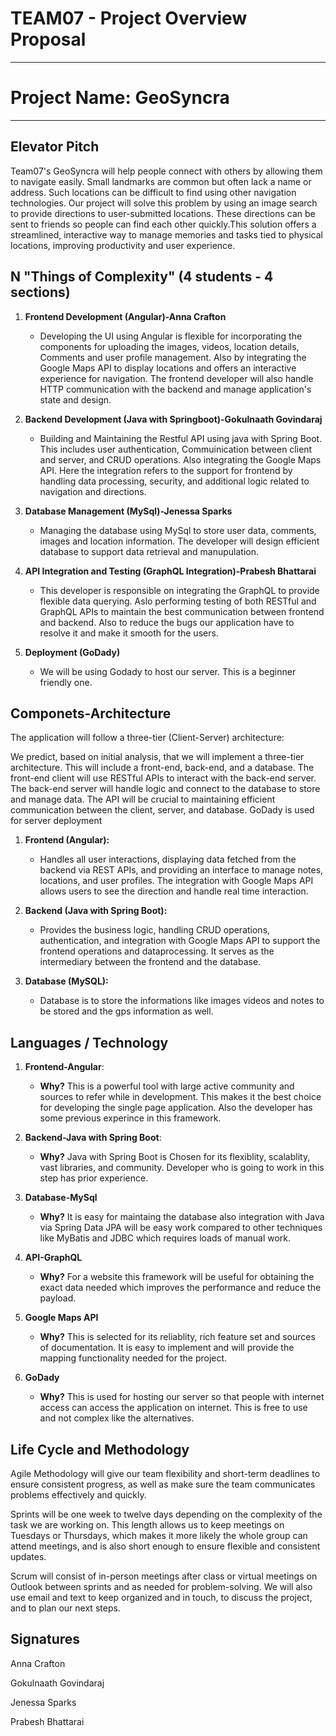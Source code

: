 # TEAM07 - Project Overview Proposal
_____________________________________

# Project Name: GeoSyncra 
_____________________________________

## Elevator Pitch

Team07's GeoSyncra will help people connect with others by allowing them to navigate easily. Small landmarks are common but often lack a name or address. Such locations can be difficult to find using other navigation technologies. Our project will solve this problem by using an image search to provide directions to user-submitted locations. These directions can be sent to friends so people can find each other quickly.This solution offers a streamlined, interactive way to manage memories and tasks tied to physical locations, improving productivity and user experience.
## N "Things of Complexity" (4 students - 4 sections)

  1. **Frontend Development (Angular)-Anna Crafton**

     - Developing the UI using Angular is flexible for incorporating the components for uploading the images, videos, location details, Comments and user profile management. Also by integrating the Google Maps API to display locations and offers an interactive experience for navigation. The frontend developer will also handle HTTP communication with the backend and manage application's state and design.

  2. **Backend Development (Java with Springboot)-Gokulnaath Govindaraj**

     - Building and Maintaining the Restful API using java with Spring Boot. This includes user authentication, Commuinication between client and server, and CRUD operations. Also integrating the Google Maps API. Here the integration refers to the support for frontend by handling data processing, security, and additional logic related to navigation and directions.

  3. **Database Management (MySql)-Jenessa Sparks**    

     - Managing the database using MySql to store user data, comments, images and location information. The developer will design efficient database to support data retrieval and manupulation.
     
  4. **API Integration and Testing (GraphQL Integration)-Prabesh Bhattarai**

     - This developer is responsible on integrating the GraphQL to provide flexible data querying. Aslo performing testing of both RESTful and GraphQL APIs to maintain the best communication between frontend and backend. Also to reduce the bugs our application have to resolve it and make it smooth for the users.

  5. **Deployment (GoDady)**

     - We will be using Godady to host our server. This is a beginner friendly one.
     
## Componets-Architecture
   
The application will follow a three-tier (Client-Server) architecture:

We predict, based on initial analysis, that we will implement a three-tier architecture. This will include a front-end, back-end, and a database. The front-end client will use RESTful APIs to interact with the back-end server. The back-end server will handle logic and connect to the database to store and manage data. The API will be crucial to maintaining efficient communication between the client, server, and database. GoDady is used for server deployment

  1. **Frontend (Angular):**  
      - Handles all user interactions, displaying data fetched from the backend via REST APIs, and providing an interface to manage notes, locations, and user profiles. The integration with Google Maps API allows users to see the direction and handle real time interaction.
    
  2. **Backend (Java with Spring Boot):**  

     - Provides the business logic, handling CRUD operations, authentication, and integration with Google Maps API to support the frontend operations and dataprocessing. It serves as the intermediary between the frontend and the database.
    
  3. **Database (MySQL):**  

      - Database is to store the informations like images videos and notes to be stored and the gps information as well.

## Languages / Technology
  
  1. **Frontend-Angular**:
  
     - **Why?** This is a powerful tool with large active community and sources to refer while in development. This makes it the best choice for developing the single page application. Also the developer has some previous experince in this framework.
  
  2. **Backend-Java with Spring Boot**:  

     - **Why?** Java with Spring Boot is Chosen for its flexiblity, scalablity, vast libraries, and community. Developer who is going to work in this step has prior experience.
  
  3. **Database-MySql**

     - **Why?** It is easy for maintaing the database also integration with Java via Spring Data JPA will be easy work compared to other techniques like MyBatis and JDBC which requires loads of manual work.
  
  4. **API-GraphQL**

      - **Why?** For a website this framework will be useful for obtaining the exact data needed which improves the performance and reduce the payload.
  
  5. **Google Maps API**

      - **Why?** This is selected for its reliablity, rich feature set and sources of documentation. It is easy to implement and will provide the mapping functionality needed for the project.
  
  6. **GoDady**

      - **Why?** This is used for hosting our server so that people with internet access can access the application on internet. This is free to use and not complex like the alternatives.

## Life Cycle and Methodology

Agile Methodology will give our team flexibility and short-term deadlines to ensure consistent progress, as well as make sure the team communicates problems effectively and quickly.

Sprints will be one week to twelve days depending on the complexity of the task we are working on. This length allows us to keep meetings on Tuesdays or Thursdays, which makes it more likely the whole group can attend meetings, and is also short enough to ensure flexible and consistent updates.

Scrum will consist of in-person meetings after class or virtual meetings on Outlook between sprints and as needed for problem-solving. We will also use email and text to keep organized and in touch, to discuss the project, and to plan our next steps. 

## Signatures
Anna Crafton 

Gokulnaath Govindaraj

Jenessa Sparks

Prabesh Bhattarai


